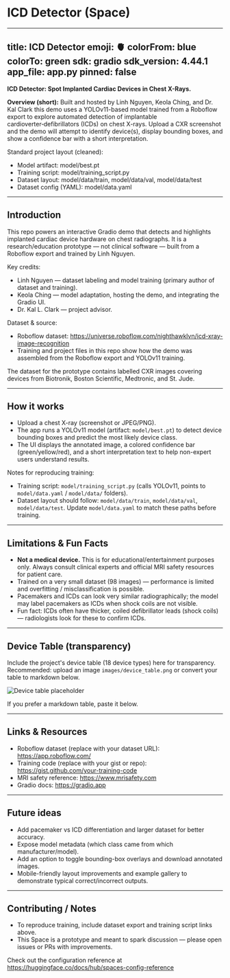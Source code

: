 # ICD Detector (Space)
---
title: ICD Detector
emoji: 🫀
colorFrom: blue
colorTo: green
sdk: gradio
sdk_version: 4.44.1
app_file: app.py
pinned: false
---
**ICD Detector: Spot Implanted Cardiac Devices in Chest X-Rays.**

**Overview (short):**
Built and hosted by Linh Nguyen, Keola Ching, and Dr. Kal Clark this demo uses a YOLOv11-based model trained from a Roboflow export to explore automated detection of implantable cardioverter‑defibrillators (ICDs) on chest X-rays. Upload a CXR screenshot and the demo will attempt to identify device(s), display bounding boxes, and show a confidence bar with a short interpretation.

Standard project layout (cleaned):
- Model artifact: model/best.pt
- Training script: model/training_script.py
- Dataset layout: model/data/train, model/data/val, model/data/test
- Dataset config (YAML): model/data.yaml

---

## Introduction
This repo powers an interactive Gradio demo that detects and highlights implanted cardiac device hardware on chest radiographs. It is a research/education prototype — not clinical software — built from a Roboflow export and trained by Linh Nguyen.

Key credits:
- Linh Nguyen — dataset labeling and model training (primary author of dataset and training).
- Keola Ching — model adaptation, hosting the demo, and integrating the Gradio UI.
- Dr. Kal L. Clark — project advisor.

Dataset & source:
- Roboflow dataset: https://universe.roboflow.com/nighthawklvn/icd-xray-image-recognition
- Training and project files in this repo show how the demo was assembled from the Roboflow export and YOLOv11 training.

The dataset for the prototype contains labelled CXR images covering devices from Biotronik, Boston Scientific, Medtronic, and St. Jude.

---

## How it works
- Upload a chest X-ray (screenshot or JPEG/PNG).
- The app runs a YOLOv11 model (artifact: `model/best.pt`) to detect device bounding boxes and predict the most likely device class.
- The UI displays the annotated image, a colored confidence bar (green/yellow/red), and a short interpretation text to help non-expert users understand results.

Notes for reproducing training:
- Training script: `model/training_script.py` (calls YOLOv11, points to `model/data.yaml` / `model/data/` folders).
- Dataset layout should follow: `model/data/train`, `model/data/val`, `model/data/test`. Update `model/data.yaml` to match these paths before training.

---

## Limitations & Fun Facts
- **Not a medical device.** This is for educational/entertainment purposes only. Always consult clinical experts and official MRI safety resources for patient care.
- Trained on a very small dataset (98 images) — performance is limited and overfitting / misclassification is possible.
- Pacemakers and ICDs can look very similar radiographically; the model may label pacemakers as ICDs when shock coils are not visible.
- Fun fact: ICDs often have thicker, coiled defibrillator leads (shock coils) — radiologists look for these to confirm ICDs.

---

## Device Table (transparency)
Include the project's device table (18 device types) here for transparency. Recommended: upload an image `images/device_table.png` or convert your table to markdown below.

![Device table placeholder](images/device_table.png)

If you prefer a markdown table, paste it below.

---

## Links & Resources
- Roboflow dataset (replace with your dataset URL): https://app.roboflow.com/
- Training code (replace with your gist or repo): https://gist.github.com/your-training-code
- MRI safety reference: https://www.mrisafety.com
- Gradio docs: https://gradio.app

---

## Future ideas
- Add pacemaker vs ICD differentiation and larger dataset for better accuracy.
- Expose model metadata (which class came from which manufacturer/model).
- Add an option to toggle bounding-box overlays and download annotated images.
- Mobile-friendly layout improvements and example gallery to demonstrate typical correct/incorrect outputs.

---

## Contributing / Notes
- To reproduce training, include dataset export and training script links above.
- This Space is a prototype and meant to spark discussion — please open issues or PRs with improvements.

Check out the configuration reference at https://huggingface.co/docs/hub/spaces-config-reference
